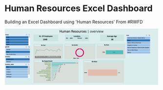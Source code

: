 # Human Resources Excel Dashboard

Building an Excel Dashboard using 'Human Resources' From #RWFD

<img src="https://github.com/JADEV07/Data-Analysis-Portfolio/blob/main/Dashboards/Excel/HR%20Dasboard%20Excel/Images/HR_Dashboard.png" alt="HR Dashboard"/>



